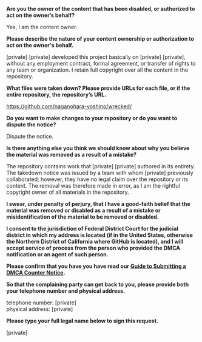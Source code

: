 **Are you the owner of the content that has been disabled, or authorized to act on the owner’s behalf?**

Yes, I am the content owner.

**Please describe the nature of your content ownership or authorization to act on the owner's behalf.**

[private] [private] developed this project basically on [private] [private], without any employment contract, formal agreement, or transfer of rights to any team or organization. I retain full copyright over all the content in the repository.

**What files were taken down? Please provide URLs for each file, or if the entire repository, the repository’s URL.**

https://github.com/naganohara-yoshino/wrecked/

**Do you want to make changes to your repository or do you want to dispute the notice?**

Dispute the notice.

**Is there anything else you think we should know about why you believe the material was removed as a result of a mistake?**

The repository contains work that [private] [private] authored in its entirety. The takedown notice was issued by a team with whom [private] previously collaborated; however, they have no legal claim over the repository or its content. The removal was therefore made in error, as I am the rightful copyright owner of all materials in the repository.

**I swear, under penalty of perjury, that I have a good-faith belief that the material was removed or disabled as a result of a mistake or misidentification of the material to be removed or disabled.**

**I consent to the jurisdiction of Federal District Court for the judicial district in which my address is located (if in the United States, otherwise the Northern District of California where GitHub is located), and I will accept service of process from the person who provided the DMCA notification or an agent of such person.**

**Please confirm that you have you have read our <a href="https://docs.github.com/articles/guide-to-submitting-a-dmca-counter-notice">Guide to Submitting a DMCA Counter Notice</a>.**

**So that the complaining party can get back to you, please provide both your telephone number and physical address.**

telephone number: [private]  
physical address: [private]  

**Please type your full legal name below to sign this request.**

[private]  

